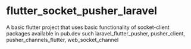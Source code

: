 # flutter_socket_pusher_laravel
A basic flutter project that uses basic functionality of socket-client packages available in pub.dev such laravel_flutter_pusher, pusher_client, pusher_channels_flutter, web_socket_channel
